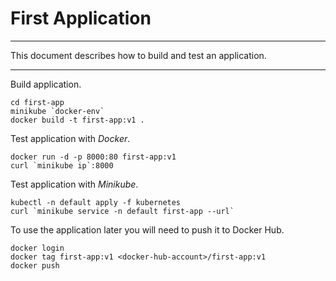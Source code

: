 # First Application

---

This document describes how to build and test an application.

---

Build application.

```console
cd first-app
minikube `docker-env`
docker build -t first-app:v1 .
```

Test application with _Docker_.

```console
docker run -d -p 8000:80 first-app:v1
curl `minikube ip`:8000
```

Test application with _Minikube_.

```console
kubectl -n default apply -f kubernetes
curl `minikube service -n default first-app --url`
```

To use the application later you will need to push it to Docker Hub.

```
docker login
docker tag first-app:v1 <docker-hub-account>/first-app:v1
docker push
```
